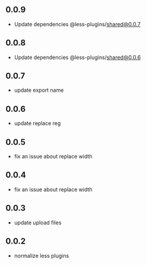 ## 0.0.9

- Update dependencies @less-plugins/shared@0.0.7

## 0.0.8

- Update dependencies @less-plugins/shared@0.0.6

## 0.0.7

- update export name

## 0.0.6

- update replace reg

## 0.0.5

- fix an issue about replace width

## 0.0.4

- fix an issue about replace width

## 0.0.3

- update upload files

## 0.0.2

- normalize less plugins

